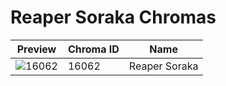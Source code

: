 # Reaper Soraka Chromas

| Preview | Chroma ID | Name |
|---------|-----------|------|
| ![16062](https://raw.communitydragon.org/latest/plugins/rcp-be-lol-game-data/global/default/v1/champion-chroma-images/16/16062.png) | 16062 | Reaper Soraka |
